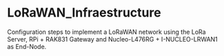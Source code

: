 # LoRaWAN_Infraestructure
Configuration steps to implement a LoRaWAN network using the LoRa Server, RPi + RAK831 Gateway and Nucleo-L476RG + I-NUCLEO-LRWAN1 as End-Node.
